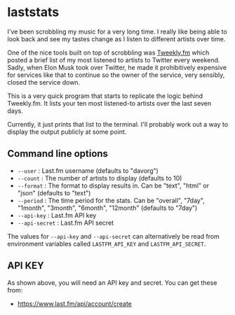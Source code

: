 laststats
=========

I've been scrobbling my music for a very long time. I really like being able
to look back and see my tastes change as I listen to different artists over
time.

One of the nice tools built on top of scrobbling was
[Tweekly.fm](https://tweekly.fm/) which posted a brief list of my most
listened to artists to Twitter every weekend. Sadly, when Elon Musk took
over Twitter, he made it prohibitively expensive for services like that
to continue so the owner of the service, very sensibly, closed the service
down.

This is a very quick program that starts to replicate the logic behind
Tweekly.fm. It lists your ten most listened-to artists over the last
seven days.

Currently, it just prints that list to the terminal. I'll probably work
out a way to display the output publicly at some point.

## Command line options

* `--user` : Last.fm username (defaults to "davorg")
* `--count` : The number of artists to display (defaults to 10)
* `--format` : The format to display results in. Can be "text", "html" or "json" (defaults to "text")
* `--period` : The time period for the stats. Can be "overall", "7day", "1month", "3month", "6month", "12month" (defaults to "7day")
* `--api-key` : Last.fm API key
* `--api-secret` : Last.fm API secret

The values for `--api-key` and `--api-secret` can alternatively be read from
environment variables called `LASTFM_API_KEY` and `LASTFM_API_SECRET`.

## API KEY

As shown above, you will need an API key and secret. You can get these from:

* https://www.last.fm/api/account/create

